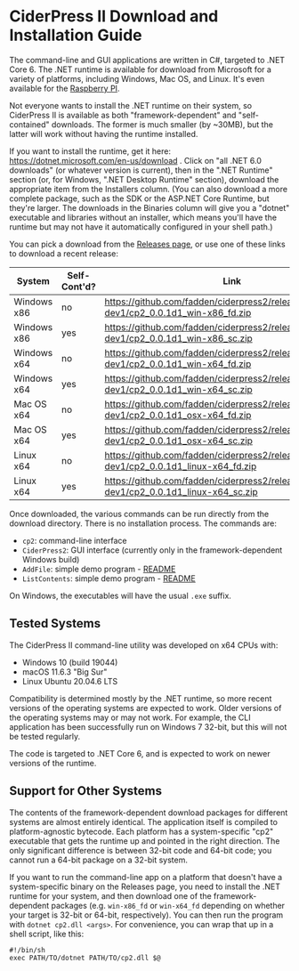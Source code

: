 # CiderPress II Download and Installation Guide #

The command-line and GUI applications are written in C#, targeted to .NET Core 6.  The .NET
runtime is available for download from Microsoft for a variety of platforms, including Windows,
Mac OS, and Linux.  It's even available for the
[Raspberry PI](https://learn.microsoft.com/en-us/dotnet/iot/deployment).

Not everyone wants to install the .NET runtime on their system, so CiderPress II is available
as both "framework-dependent" and "self-contained" downloads.  The former is much smaller
(by ~30MB), but the latter will work without having the runtime installed.

If you want to install the runtime, get it here: https://dotnet.microsoft.com/en-us/download .
Click on "all .NET 6.0 downloads" (or whatever version is current), then in the
".NET Runtime" section (or, for Windows, ".NET Desktop Runtime" section), download the
appropriate item from the Installers column.  (You can also download a more complete package,
such as the SDK or the ASP.NET Core Runtime, but they're larger.  The downloads in the Binaries
column will give you a "dotnet" executable and libraries without an installer, which means you'll
have the runtime but may not have it automatically configured in your shell path.)

You can pick a download from the [Releases page](https://github.com/fadden/ciderpress2/releases),
or use one of these links to download a recent release:

System      | Self-Cont'd? | Link
----------- | ------------ | ----
Windows x86 | no           | https://github.com/fadden/ciderpress2/releases/tag/v0.0.1-dev1/cp2_0.0.1d1_win-x86_fd.zip
Windows x86 | yes          | https://github.com/fadden/ciderpress2/releases/tag/v0.0.1-dev1/cp2_0.0.1d1_win-x86_sc.zip
Windows x64 | no           | https://github.com/fadden/ciderpress2/releases/tag/v0.0.1-dev1/cp2_0.0.1d1_win-x64_fd.zip
Windows x64 | yes          | https://github.com/fadden/ciderpress2/releases/tag/v0.0.1-dev1/cp2_0.0.1d1_win-x64_sc.zip
Mac OS x64  | no           | https://github.com/fadden/ciderpress2/releases/tag/v0.0.1-dev1/cp2_0.0.1d1_osx-x64_fd.zip
Mac OS x64  | yes          | https://github.com/fadden/ciderpress2/releases/tag/v0.0.1-dev1/cp2_0.0.1d1_osx-x64_sc.zip
Linux x64   | no           | https://github.com/fadden/ciderpress2/releases/tag/v0.0.1-dev1/cp2_0.0.1d1_linux-x64_fd.zip
Linux x64   | yes          | https://github.com/fadden/ciderpress2/releases/tag/v0.0.1-dev1/cp2_0.0.1d1_linux-x64_sc.zip

Once downloaded, the various commands can be run directly from the download directory.  There
is no installation process.  The commands are:

 - `cp2`: command-line interface
 - `CiderPress2`: GUI interface (currently only in the framework-dependent Windows build)
 - `AddFile`: simple demo program - [README](Examples/AddFile/README.md)
 - `ListContents`: simple demo program - [README](Examples/ListContents/README.md)

On Windows, the executables will have the usual `.exe` suffix.

## Tested Systems ##

The CiderPress II command-line utility was developed on x64 CPUs with:

 - Windows 10 (build 19044)
 - macOS 11.6.3 "Big Sur"
 - Linux Ubuntu 20.04.6 LTS

Compatibility is determined mostly by the .NET runtime, so more recent versions of the operating
systems are expected to work.  Older versions of the operating systems may or may not work.  For
example, the CLI application has been successfully run on Windows 7 32-bit, but this will not be
tested regularly.

The code is targeted to .NET Core 6, and is expected to work on newer versions of the runtime.

## Support for Other Systems ##

The contents of the framework-dependent download packages for different systems are almost
entirely identical.  The application itself is compiled to platform-agnostic bytecode.  Each
platform has a system-specific "cp2" executable that gets the runtime up and pointed in the
right direction.  The only significant difference is between 32-bit code and 64-bit code; you
cannot run a 64-bit package on a 32-bit system.

If you want to run the command-line app on a platform that doesn't have a system-specific
binary on the Releases page, you need to install the .NET runtime for your system, and then
download one of the framework-dependent packages (e.g. `win-x86_fd` or `win-x64_fd` depending
on whether your target is 32-bit or 64-bit, respectively).  You can then run the program with
`dotnet cp2.dll <args>`.  For convenience, you can wrap that up in a shell script, like this:

    #!/bin/sh
    exec PATH/TO/dotnet PATH/TO/cp2.dll $@
